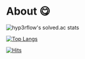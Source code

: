 # About 😋

![hyp3rflow's solved.ac stats](https://github-readme-solvedac.hyp3rflow.vercel.app/api/?handle=thumbb&theme=ffe4e1)

[![Top Langs](https://github-readme-stats.vercel.app/api/top-langs/?username=eooomji&layout=compact)](https://github.com/eooomji/github-readme-stats)  

[![Hits](https://hits.seeyoufarm.com/api/count/incr/badge.svg?url=https%3A%2F%2Fgithub.com%2Feooomji&count_bg=%23050505&title_bg=%23FFA399&icon=awesomelists.svg&icon_color=%23000000&title=Visitors&edge_flat=false)](https://hits.seeyoufarm.com)
<!--
**eooomji/eooomji** is a ✨ _special_ ✨ repository because its `README.md` (this file) appears on your GitHub profile.

Here are some ideas to get you started:

- 🔭 I’m currently working on ...
- 🌱 I’m currently learning ...
- 👯 I’m looking to collaborate on ...
- 🤔 I’m looking for help with ...
- 💬 Ask me about ...
- 📫 How to reach me: ...
- 😄 Pronouns: ...
- ⚡ Fun fact: ...
-->
